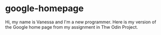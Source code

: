 # google-homepage

Hi, my name is Vanessa and I'm a new programmer. Here is my version of the Google home page from my assignment in Thw Odin Project.
